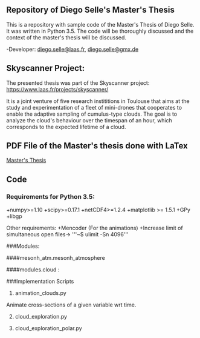 ## Repository of Diego Selle's Master's Thesis

This is a repository with sample code of the Master's Thesis of Diego Selle.
It was written in Python 3.5. The code will be thoroughly discussed and the context of
the master's thesis will be discussed.

-Developer: diego.selle@laas.fr, diego.selle@gmx.de

## Skyscanner Project:

The presented thesis was part of the Skyscanner project:
https://www.laas.fr/projects/skyscanner/

It is a joint venture of five research instititions in Toulouse that aims at
the study and experimentation of a fleet of mini-drones that cooperates to enable the
adaptive sampling of cumulus-type clouds. The goal is to analyze the cloud's behaviour over the
timespan of an hour, which corresponds to the expected lifetime of a cloud.


## PDF File of the Master's thesis done with LaTex

[Master's Thesis](http://bit.ly/2hXzuco)


## Code

### Requirements for Python 3.5:

+numpy>=1.10
+scipy>=0.17.1
+netCDF4>=1.2.4
+matplotlib >= 1.5.1
+GPy
+libgp

Other requirements:
+Mencoder (For the animations)
+Increase limit of simultaneous open files-> '''~$ ulimit -Sn 4096'''

###Modules:

####mesonh_atm.mesonh_atmosphere

####modules.cloud :


###Implementation Scripts

1) animation_clouds.py

Animate cross-sections of a given variable wrt time.  

2) cloud_exploration.py

3) cloud_exploration_polar.py
